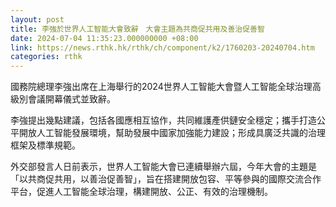 ```yaml
---
layout: post
title: 李強於世界人工智能大會致辭　大會主題為共商促共用及善治促善智
date: 2024-07-04 11:35:23.000000000 +08:00
link: https://news.rthk.hk/rthk/ch/component/k2/1760203-20240704.htm
categories: rthk
---
```


國務院總理李強出席在上海舉行的2024世界人工智能大會暨人工智能全球治理高級別會議開幕儀式並致辭。

李強提出幾點建議，包括各國應相互協作，共同維護產供鏈安全穩定；攜手打造公平開放人工智能發展環境，幫助發展中國家加強能力建設；形成具廣泛共識的治理框架及標準規範。

外交部發言人日前表示，世界人工智能大會已連續舉辦六屆，今年大會的主題是「以共商促共用，以善治促善智」，旨在搭建開放包容、平等參與的國際交流合作平台，促進人工智能全球治理，構建開放、公正、有效的治理機制。
